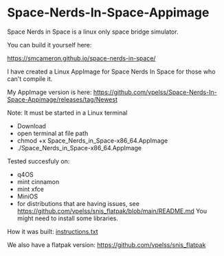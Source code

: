 # Space-Nerds-In-Space-Appimage

Space Nerds in Space is a linux only space bridge simulator.

You can build it yourself here:

https://smcameron.github.io/space-nerds-in-space/

I have created a Linux AppImage for Space Nerds In Space for those who can't compile it.

My AppImage version is here: https://github.com/vpelss/Space-Nerds-In-Space-Appimage/releases/tag/Newest

Note: It must be started in a Linux terminal

- Download
- open terminal at file path
- chmod +x Space_Nerds_in_Space-x86_64.AppImage
- ./Space_Nerds_in_Space-x86_64.AppImage

Tested succesfuly on:
- q4OS
- mint cinnamon
- mint xfce
- MiniOS
- for distributions that are having issues, see https://github.com/vpelss/snis_flatpak/blob/main/README.md  You might need to install some libraries.

How it was built: [instructions.txt](https://github.com/vpelss/Space-Nerds-In-Space-Appimage/blob/main/instructions.txt)

We also have a flatpak version:
https://github.com/vpelss/snis_flatpak





